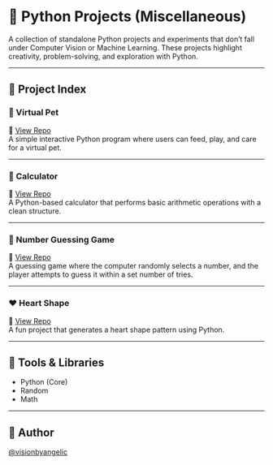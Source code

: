 # 🐍 Python Projects (Miscellaneous)

A collection of standalone Python projects and experiments that don’t fall under Computer Vision or Machine Learning. These projects highlight creativity, problem-solving, and exploration with Python.

---

## 📂 Project Index

### 🐾 Virtual Pet  
🔗 [View Repo](https://github.com/visionbyangelic/python-virtual-pet)  
A simple interactive Python program where users can feed, play, and care for a virtual pet.

---

### 🧮 Calculator  
🔗 [View Repo](https://github.com/visionbyangelic/calculator)  
A Python-based calculator that performs basic arithmetic operations with a clean structure.

---

### 🎲 Number Guessing Game  
🔗 [View Repo](https://github.com/visionbyangelic/number_guessing_game)  
A guessing game where the computer randomly selects a number, and the player attempts to guess it within a set number of tries.

---

### ❤️ Heart Shape  
🔗 [View Repo](https://github.com/visionbyangelic/heart)  
A fun project that generates a heart shape pattern using Python.



---

## 🧰 Tools & Libraries
- Python (Core)  
- Random  
- Math  

---

## 📍 Author
[@visionbyangelic](https://github.com/visionbyangelic)
